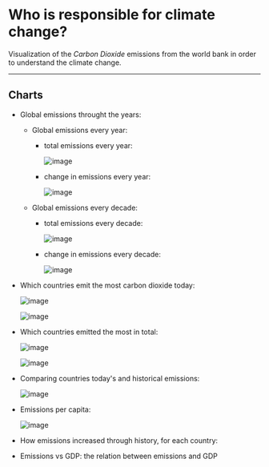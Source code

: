 # Who is responsible for climate change?

Visualization of the *Carbon Dioxide* emissions from the world bank in order to understand the climate change.

---

## Charts

- Global emissions throught the years:

  - Global emissions every year:
  
    - total emissions every year:

        ![image](charts/total-co2-emissions-every-year.png)

    - change in emissions every year:

        ![image](charts/change-in-co2-emissions-every-year.png)

  - Global emissions every decade:

    - total emissions every decade:

        ![image](charts/total-co2-emissions-every-decade.png)

    - change in emissions every decade:

        ![image](charts/change-in-co2-emissions-every-decade.png)

- Which countries emit the most carbon dioxide today:

    ![image](charts/top-20-most-emitter-countries-in-last-decade.png)

    ![image](charts/emissions-percentages-for-the-top-10-countries-in-last-decade.png)

- Which countries emitted the most in total:

    ![image](charts/top-20-most-emitter-countries-throughout-history.png)

    ![image](charts/emissions-percentages-for-the-top-10-countries-throughout-history.png)

- Comparing countries today's and historical emissions:

    ![image](charts/today-and-historical-emissions.png)

- Emissions per capita:

    ![image](charts/emissions-per-capita.png)

- How emissions increased through history, for each country:

    

- Emissions vs GDP: the relation between emissions and GDP
